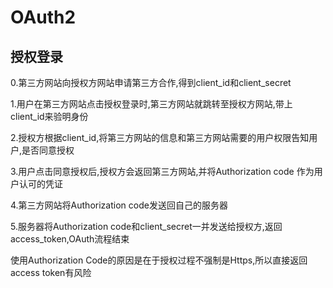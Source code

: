 # OAuth2

## 授权登录

0.第三方网站向授权方网站申请第三方合作,得到client_id和client_secret

1.用户在第三方网站点击授权登录时,第三方网站就跳转至授权方网站,带上client_id来验明身份

2.授权方根据client_id,将第三方网站的信息和第三方网站需要的用户权限告知用户,是否同意授权

3.用户点击同意授权后,授权方会返回第三方网站,并将Authorization code 作为用户认可的凭证

4.第三方网站将Authorization code发送回自己的服务器

5.服务器将Authorization code和client_secret一并发送给授权方,返回access_token,OAuth流程结束



使用Authorization Code的原因是在于授权过程不强制是Https,所以直接返回access token有风险

